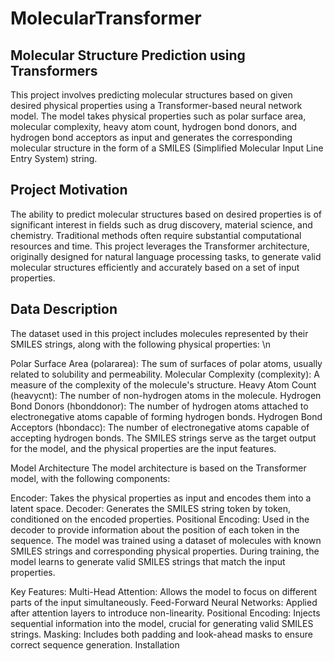 # MolecularTransformer
## Molecular Structure Prediction using Transformers

This project involves predicting molecular structures based on given desired physical properties using a Transformer-based neural network model. The model takes physical properties such as polar surface area, molecular complexity, heavy atom count, hydrogen bond donors, and hydrogen bond acceptors as input and generates the corresponding molecular structure in the form of a SMILES (Simplified Molecular Input Line Entry System) string.

## Project Motivation
The ability to predict molecular structures based on desired properties is of significant interest in fields such as drug discovery, material science, and chemistry. Traditional methods often require substantial computational resources and time. This project leverages the Transformer architecture, originally designed for natural language processing tasks, to generate valid molecular structures efficiently and accurately based on a set of input properties.

## Data Description
The dataset used in this project includes molecules represented by their SMILES strings, along with the following physical properties: \n

Polar Surface Area (polararea): The sum of surfaces of polar atoms, usually related to solubility and permeability.
Molecular Complexity (complexity): A measure of the complexity of the molecule's structure.
Heavy Atom Count (heavycnt): The number of non-hydrogen atoms in the molecule.
Hydrogen Bond Donors (hbonddonor): The number of hydrogen atoms attached to electronegative atoms capable of forming hydrogen bonds.
Hydrogen Bond Acceptors (hbondacc): The number of electronegative atoms capable of accepting hydrogen bonds.
The SMILES strings serve as the target output for the model, and the physical properties are the input features.

Model Architecture
The model architecture is based on the Transformer model, with the following components:

Encoder: Takes the physical properties as input and encodes them into a latent space.
Decoder: Generates the SMILES string token by token, conditioned on the encoded properties.
Positional Encoding: Used in the decoder to provide information about the position of each token in the sequence.
The model was trained using a dataset of molecules with known SMILES strings and corresponding physical properties. During training, the model learns to generate valid SMILES strings that match the input properties.

Key Features:
Multi-Head Attention: Allows the model to focus on different parts of the input simultaneously.
Feed-Forward Neural Networks: Applied after attention layers to introduce non-linearity.
Positional Encoding: Injects sequential information into the model, crucial for generating valid SMILES strings.
Masking: Includes both padding and look-ahead masks to ensure correct sequence generation.
Installation
